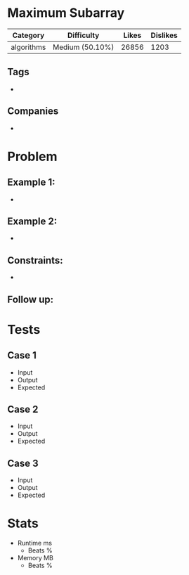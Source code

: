 # Maximum Subarray
| Category | Difficulty | Likes | Dislikes
| -------- | ---------- | ----- | --------
| algorithms | Medium (50.10%) | 26856 | 1203

## Tags
- 

## Companies
- 

# Problem


## Example 1:
- 

## Example 2:
- 

## Constraints:
- 

## Follow up: 


# Tests
## Case 1
- Input 
- Output 
- Expected 

## Case 2
- Input 
- Output 
- Expected 

## Case 3
- Input 
- Output 
- Expected 

# Stats
- Runtime  ms
	- Beats %
- Memory  MB
	- Beats %
